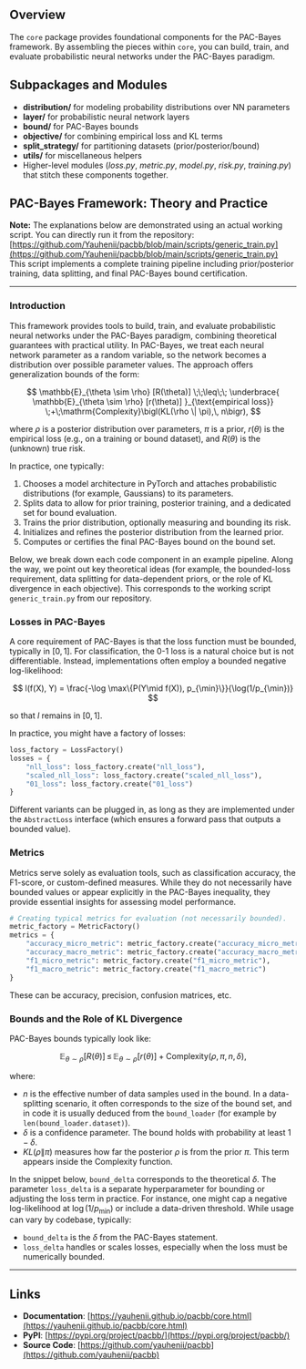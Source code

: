 ## Overview
The `core` package provides foundational components for the PAC-Bayes framework. By assembling the pieces within `core`, you can build, train, and evaluate
probabilistic neural networks under the PAC-Bayes paradigm.

## Subpackages and Modules
- **distribution/** for modeling probability distributions over NN parameters
- **layer/** for probabilistic neural network layers
- **bound/** for PAC-Bayes bounds
- **objective/** for combining empirical loss and KL terms
- **split_strategy/** for partitioning datasets (prior/posterior/bound)
- **utils/** for miscellaneous helpers
- Higher-level modules (*loss.py*, *metric.py*, *model.py*, *risk.py*, *training.py*)
  that stitch these components together.

## PAC-Bayes Framework: Theory and Practice

**Note:** The explanations below are demonstrated using an actual working script. You can directly run it from the repository:  
[https://github.com/Yauhenii/pacbb/blob/main/scripts/generic_train.py](https://github.com/Yauhenii/pacbb/blob/main/scripts/generic_train.py)  
This script implements a complete training pipeline including prior/posterior training, data splitting, and final PAC-Bayes bound certification.

---

### Introduction

This framework provides tools to build, train, and evaluate probabilistic neural networks under the PAC-Bayes paradigm, combining theoretical guarantees with practical utility. In PAC-Bayes, we treat each neural network parameter as a random variable, so the network becomes a distribution over possible parameter values. The approach offers generalization bounds of the form:

$$
\mathbb{E}_{\theta \sim \rho} [R(\theta)] 
\;\;\leq\;\;
\underbrace{ \mathbb{E}_{\theta \sim \rho} [r(\theta)] }_{\text{empirical loss}}
\;+\;\mathrm{Complexity}\bigl(KL(\rho \| \pi),\, n\bigr),
$$

where $\rho$ is a posterior distribution over parameters, 
$\pi$ is a prior, $r(\theta)$ is the empirical loss 
(e.g., on a training or bound dataset), and 
$R(\theta)$ is the (unknown) true risk.

In practice, one typically:

1. Chooses a model architecture in PyTorch and attaches probabilistic distributions (for example, Gaussians) to its parameters.  
2. Splits data to allow for prior training, posterior training, and a dedicated set for bound evaluation.  
3. Trains the prior distribution, optionally measuring and bounding its risk.  
4. Initializes and refines the posterior distribution from the learned prior.  
5. Computes or certifies the final PAC-Bayes bound on the bound set.

Below, we break down each code component in an example pipeline. Along the way, we point out key theoretical ideas (for example, the bounded-loss requirement, data splitting for data-dependent priors, or the role of KL divergence in each objective). This corresponds to the working script `generic_train.py` from our repository.


### Losses in PAC-Bayes

A core requirement of PAC-Bayes is that the loss function must be bounded, typically in $[0,1]$. For classification, the 0-1 loss is a natural choice but is not differentiable. Instead, implementations often employ a bounded negative log-likelihood:

$$
l(f(X), Y) = \frac{-\log \max\{P(Y\mid f(X)), p_{\min}\}}{\log(1/p_{\min})}
$$

so that $l$ remains in $[0,1]$.

In practice, you might have a factory of losses:
```python
loss_factory = LossFactory()
losses = {
    "nll_loss": loss_factory.create("nll_loss"),
    "scaled_nll_loss": loss_factory.create("scaled_nll_loss"),
    "01_loss": loss_factory.create("01_loss")
}
```
Different variants can be plugged in, as long as they are implemented under the `AbstractLoss` interface (which ensures a forward pass that outputs a bounded value).

### Metrics

Metrics serve solely as evaluation tools, such as classification accuracy, the F1-score, or custom-defined measures. While they do not necessarily have bounded values or appear explicitly in the PAC-Bayes inequality, they provide essential insights for assessing model performance.

```python
# Creating typical metrics for evaluation (not necessarily bounded).
metric_factory = MetricFactory()
metrics = {
    "accuracy_micro_metric": metric_factory.create("accuracy_micro_metric"),
    "accuracy_macro_metric": metric_factory.create("accuracy_macro_metric"),
    "f1_micro_metric": metric_factory.create("f1_micro_metric"),
    "f1_macro_metric": metric_factory.create("f1_macro_metric")
}
```

These can be accuracy, precision, confusion matrices, etc.

### Bounds and the Role of KL Divergence

PAC-Bayes bounds typically look like:

$$
\mathbb{E}_{\theta\sim\rho}[R(\theta)]
\,\le\,
\mathbb{E}_{\theta\sim\rho}[r(\theta)]
\;+\;
\mathrm{Complexity}(\rho,\pi,n,\delta),
$$

where:

- $n$ is the effective number of data samples used in the bound. In a data-splitting scenario, it often corresponds to the size of the bound set, and in code it is usually deduced from the `bound_loader` (for example by `len(bound_loader.dataset)`).
- $\delta$ is a confidence parameter. The bound holds with probability at least $1 - \delta$.
- $KL(\rho \|\pi)$ measures how far the posterior $\rho$ is from the prior $\pi$. This term appears inside the $\mathrm{Complexity}$ function.

In the snippet below, `bound_delta` corresponds to the theoretical $\delta$. The parameter `loss_delta` is a separate hyperparameter for bounding or adjusting the loss term in practice. For instance, one might cap a negative log-likelihood at $\log(1/p_{\min})$ or include a data-driven threshold. While usage can vary by codebase, typically:

- `bound_delta` is the $\delta$ from the PAC-Bayes statement.
- `loss_delta` handles or scales losses, especially when the loss must be numerically bounded.


---

## Links

- **Documentation**: [https://yauhenii.github.io/pacbb/core.html](https://yauhenii.github.io/pacbb/core.html)
- **PyPI**: [https://pypi.org/project/pacbb/](https://pypi.org/project/pacbb/)
- **Source Code**: [https://github.com/yauhenii/pacbb](https://github.com/yauhenii/pacbb)
